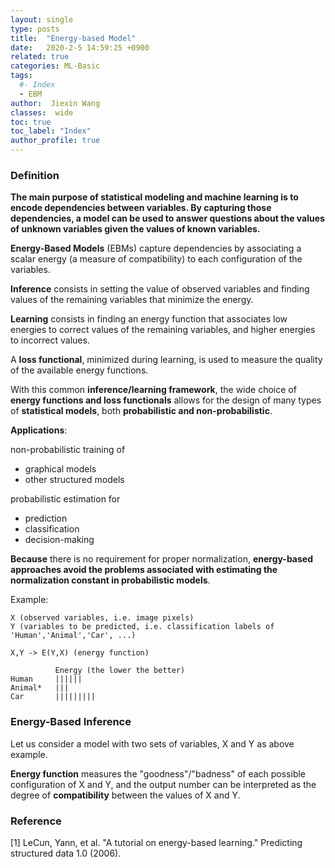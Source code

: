 ```yaml
---
layout: single
type: posts
title:  "Energy-based Model"
date:   2020-2-5 14:59:25 +0900
related: true
categories: ML-Basic
tags:
  #- Index
  - EBM
author:  Jiexin Wang
classes:  wide
toc: true
toc_label: "Index"
author_profile: true
---
```


### Definition

**The main purpose of statistical modeling and machine learning is to encode dependencies between variables. By capturing those dependencies, a model can be used to answer questions about the values of unknown variables given the values of known variables.**

**Energy-Based Models** (EBMs) capture dependencies by associating a scalar energy (a measure of compatibility) to each configuration of the variables.

**Inference** consists in setting the value of observed variables and finding values of the remaining variables that minimize the energy.  

**Learning** consists in finding an energy function that associates low energies to correct values of the remaining variables, and higher energies to incorrect values.  

A **loss functional**, minimized during learning, is used to measure the quality of the available energy functions.  

With this common **inference/learning framework**, the wide choice of **energy functions and loss functionals** allows for the design of many types of **statistical models**, both **probabilistic and non-probabilistic**.

**Applications**:  

non-probabilistic training of

- graphical models
- other structured models  

probabilistic estimation for

- prediction
- classification
- decision-making

**Because** there is no requirement for proper normalization, **energy-based approaches avoid the problems associated with estimating the normalization constant in probabilistic models**.

Example:

    X (observed variables, i.e. image pixels)
    Y (variables to be predicted, i.e. classification labels of 'Human','Animal','Car', ...)

    X,Y -> E(Y,X) (energy function)

              Energy (the lower the better)
    Human     ||||||
    Animal*   |||
    Car       |||||||||


### Energy-Based Inference  

Let us consider a model with two sets of variables, X and Y as above example.  

**Energy function** measures the "goodness"/"badness" of each possible configuration of X and Y, and the output number can be interpreted as the degree of **compatibility** between the values of X and Y.  
















### Reference

[1] LeCun, Yann, et al. "A tutorial on energy-based learning." Predicting structured data 1.0 (2006).
